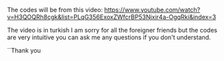 
The codes will be from this video: https://www.youtube.com/watch?v=H3QOQRh8cgk&list=PLqG356ExoxZWfcrBP53Njxir4a-OgqRki&index=3

The video is in turkish I am sorry for all the foreigner friends but the codes are very intuitive you can ask me any questions if you don't understand. 

``Thank you

